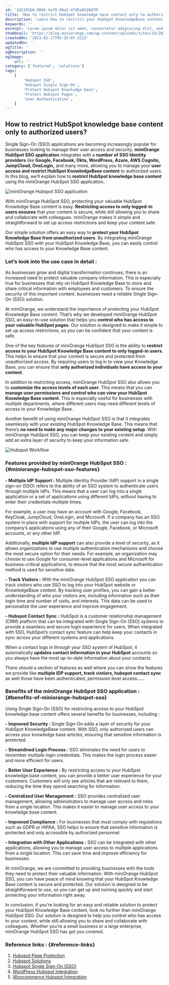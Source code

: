 ```yaml
---
id: '2d2191bb-90db-4a70-98a2-47d5a0320d70'
title: 'How to restrict HubSpot knowledge base content only to authorized users?'
description: 'Learn how to restrict your HubSpot KnowledgeBase content to only authorized users with our comprehensive guide. Ensure confidential information is secure and accessible only to authorized personnel.'
keywords: ''
excerpt: 'Lorem ipsum dolor sit amet, consectetur adipiscing elit, sed do eiusmod tempor incididunt ut labore et dolore magna aliqua. Praesent elementum facilisis leo vel fringilla est ullamcorper eget. At imperdiet dui accumsan sit amet nulla facilities morbi tempus.'
thumbnail: 'https://blog.miniorange.com/wp-content/uploads/sites/19/2023/02/supported-multiple-apps.webp'
createdOn: '2022-02-17T05:35:07.322Z'
updatedOn: ''
ogTitle: ''
ogDescription: ''
ogImage:
    url: ''
category: ['featured', 'solutions']
tags:
    [
        'Hubspot SSO',
        'Hubspot Single Sign-On',
        'Protect Hubspot Knowledge base',
        'Protect Hubspot Pages',
        'User Authentication',
    ]
---
```


## How to restrict HubSpot knowledge base content only to authorized users?

Single Sign-On (SSO) applications are becoming increasingly popular for businesses looking to manage their user access and security. **miniOrange HubSpot SSO application** integrates with a **number of SSO Identity providers** like **Google, Facebook, Okta, WordPress, Azure, AWS Cognito, JumpCloud, OneLogin,** and many more, allowing you to manage your **user access and restrict HubSpot KnowledgeBase content** to authorized users. In this blog, we’ll explain how to **restrict HubSpot knowledge base content** using the miniOrange HubSpot SSO application.

![miniOrange Hubspot SSO application](https://blog.miniorange.com/wp-content/uploads/sites/19/2023/02/supported-multiple-apps.webp)

With miniOrange HubSpot SSO, protecting your valuable HubSpot Knowledge Base content is easy. **Restricting access to only logged-in users ensures** that your content is secure, while still allowing you to share and collaborate with colleagues. miniOrange makes it simple and straightforward to set up access restrictions and keep your content safe.

Our simple solution offers an easy way to **protect your HubSpot Knowledge Base from unauthorized users**. By integrating miniOrange HubSpot SSO with your HubSpot Knowledge Base, you can easily control who has access to your Knowledge Base content.

### Let’s look into the use case in detail :

As businesses grow and digital transformation continues, there is an increased need to protect valuable company information. This is especially true for businesses that rely on HubSpot Knowledge Base to store and share critical information with employees and customers. To ensure the security of this important content, businesses need a reliable Single Sign-On (SSO) solution.

At miniOrange, we understand the importance of protecting your HubSpot Knowledge Base content. That’s why we developed miniOrange HubSpot SSO, an easy-to-use solution that helps you **control who has access to your valuable HubSpot pages**. Our solution is designed to make it simple to set up access restrictions, so you can be confident that your content is safe.

One of the key features of miniOrange HubSpot SSO is the ability to **restrict access to your HubSpot Knowledge Base content to only logged-in users**. This helps to ensure that your content is secure and protected from unauthorized access. By requiring users to log in to view your Knowledge Base, you can ensure that **only authorized individuals have access to your content**.

In addition to restricting access, miniOrange HubSpot SSO also allows you to **customize the access levels of each user**. This means that you can **manage user permissions and control who can view your HubSpot Knowledge Base content**. This is especially useful for businesses with multiple departments, where different users may need different levels of access to your Knowledge Base.

Another benefit of using miniOrange HubSpot SSO is that it integrates seamlessly with your existing HubSpot Knowledge Base. This means that there’s **no need to make any major changes to your existing setup**. With miniOrange HubSpot SSO, you can keep your existing content and simply add an extra layer of security to keep your information safe.

![Hubspot Workflow](https://blog.miniorange.com/wp-content/uploads/sites/19/2023/02/hubspot-workflow-gif-blog.gif)

### Features provided by miniOrange HubSpot SSO : {#miniorange-hubspot-sso-features}

**- Multiple IdP Support :** Multiple Identity Provider (IdP) support in a single sign-on (SSO) refers to the ability of an SSO system to authenticate users through multiple IdPs. This means that a user can log into a single application or a set of applications using different IdPs, without having to enter their credentials multiple times.

For example, a user may have an account with Google, Facebook, KeyCloak, JumpCloud, OneLogin, and Microsoft. If a company has an SSO system in place with support for multiple IdPs, the user can log into the company’s applications using any of their Google, Facebook, or Microsoft accounts, or any other IdP.

Additionally, **multiple IdP support** can also provide a level of security, as it allows organizations to use multiple authentication mechanisms and choose the most secure option for their needs. For example, an organization may choose to use Google for consumer-level applications and Microsoft for business-critical applications, to ensure that the most secure authentication method is used for sensitive data.

**- Track Visitors :** With the miniOrange HubSpot SSO application you can track visitors who use SSO to log into your HubSpot website or KnowledgeBase content. By tracking user profiles, you can gain a better understanding of who your visitors are, including information such as their login time and number of visits, and interests. This data can be used to personalize the user experience and improve engagement.

**- Hubspot Contact Sync :** HubSpot is a customer relationship management (CRM) platform that can be integrated with Single Sign-On (SSO) systems to provide a seamless and secure login experience for users. When integrated with SSO, HubSpot’s contact sync feature can help keep your contacts in sync across your different systems and applications.

When a contact logs in through your SSO system of HubSpot, it automatically **updates contact information in your HubSpot** accounts so you always have the most up-to-date information about your contacts.

There should a section of features as well where you can show the features we provide like **multiple IDP support, track vistiors, hubspot contact sync** as well those have been authenticated, permission level access……

### Benefits of the miniOrange HubSpot SSO application : {#benefits-of-miniorange-hubspot-sso}

Using Single Sign-On (SSO) for restricting access to your HubSpot knowledge base content offers several benefits for businesses, including :

**- Improved Security :** Single Sign-On adds a layer of security for your HubSpot KnowledgeBase content. With SSO, only authorized users can access your knowledge base articles, ensuring that sensitive information is protected.

**- Streamlined Login Process :** SSO eliminates the need for users to remember multiple login credentials. This makes the login process easier and more efficient for users.

**- Better User Experience :** By restricting access to your HubSpot knowledge base content, you can provide a better user experience for your customers. Customers will only see articles that are relevant to them, reducing the time they spend searching for information.

**- Centralized User Management :** SSO provides centralized user management, allowing administrators to manage user access and roles from a single location. This makes it easier to manage user access to your knowledge base content.

**- Improved Compliance :** For businesses that must comply with regulations such as GDPR or HIPAA, SSO helps to ensure that sensitive information is protected and only accessible by authorized personnel.

**- Integration with Other Applications :** SSO can be integrated with other applications, allowing you to manage user access to multiple applications from a single location. This can save time and improve efficiency for businesses.

At miniOrange, we are committed to providing businesses with the tools they need to protect their valuable information. With miniOrange HubSpot SSO, you can have peace of mind knowing that your HubSpot Knowledge Base content is secure and protected. Our solution is designed to be straightforward to use, so you can get up and running quickly and start protecting your information right away.

In conclusion, if you’re looking for an easy and reliable solution to protect your HubSpot Knowledge Base content, look no further than miniOrange HubSpot SSO. Our solution is designed to help you control who has access to your content, while still allowing you to share and collaborate with colleagues. Whether you’re a small business or a large enterprise, miniOrange HubSpot SSO has got you covered.

### Reference links : {#reference-links}

1. [Hubspot Page Protection](https://plugins.miniorange.com/hubspot-page-restriction/)
2. [Hubspot Solutions](https://plugins.miniorange.com/hubspot)
3. [Hubspot Single Sign-On (SSO)](https://plugins.miniorange.com/hubspot-single-sign-on/)
4. [WordPress Hubspot Integration](https://plugins.miniorange.com/wordpress-hubspot-integration/)
5. [Woocommerce Hubspot Integration](https://plugins.miniorange.com/woocommerce-hubspot-integration)
